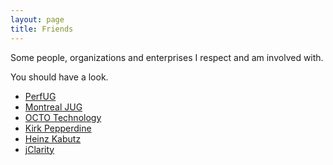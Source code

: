 ```yaml
---
layout: page
title: Friends
---
```


Some people, organizations and enterprises I respect and am involved with.

You should have a look.

* [PerfUG](http://perfug.github.io/)
* [Montreal JUG](http://www.montreal-jug.org/)
* [OCTO Technology](http://www.octo.com/en)
* [Kirk Pepperdine](http://www.kodewerk.com/)
* [Heinz Kabutz](http://www.javaspecialists.eu/)
* [jClarity](https://www.jclarity.com/)
